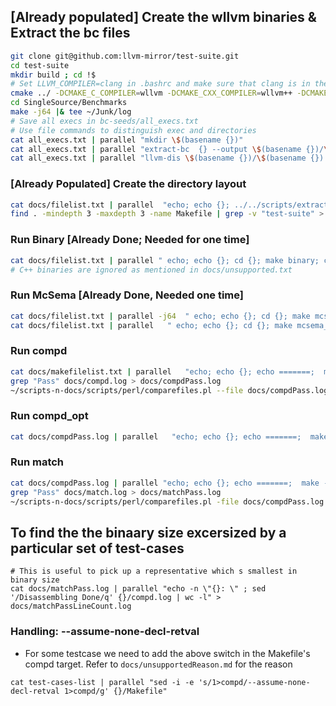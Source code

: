 ## [Already populated] Create the wllvm binaries & Extract the bc files
```bash
git clone git@github.com:llvm-mirror/test-suite.git
cd test-suite
mkdir build ; cd !$
# Set LLVM_COMPILER=clang in .bashrc and make sure that clang is in the path
cmake ../ -DCMAKE_C_COMPILER=wllvm -DCMAKE_CXX_COMPILER=wllvm++ -DCMAKE_C_FLAGS_RELEASE="-O0" -DCMAKE_CXX_FLAGS_RELEASE="-O0"
cd SingleSource/Benchmarks
make -j64 |& tee ~/Junk/log
# Save all execs in bc-seeds/all_execs.txt
# Use file commands to distinguish exec and directories
cat all_execs.txt | parallel "mkdir \$(basename {})"
cat all_execs.txt | parallel "extract-bc  {} --output \$(basename {})/\$(basename {}).bc"
cat all_execs.txt | parallel "llvm-dis \$(basename {})/\$(basename {}).bc -o  \$(basename {})/\$(basename {}).ll"

```

### [Already Populated] Create the directory layout
```bash
cat docs/filelist.txt | parallel  "echo; echo {}; ../../scripts/extractor.py -P ${HOME}/Github/validating-binary-decompilation/source/build/lib/LLVMfunc-analyzer.so -O ./ bc-seeds/{}/{}.bc"
find . -mindepth 3 -maxdepth 3 -name Makefile | grep -v "test-suite" > docs/makefilelist.txt
```

### Run Binary [Already Done; Needed for one time]
```bash
cat docs/filelist.txt | parallel " echo; echo {}; cd {}; make binary; cd .." |& tee ~/Junk/log
# C++ binaries are ignored as mentioned in docs/unsupported.txt
```

### Run McSema [Already Done, Needed one time]
```bash
cat docs/filelist.txt | parallel -j64  " echo; echo {}; cd {}; make mcsema ; cd .." |& tee ~/Junk/log
cat docs/filelist.txt | parallel   " echo; echo {}; cd {}; make mcsema_opt ; cd .." |& tee ~/Junk/log
```

### Run compd
```bash
cat docs/makefilelist.txt | parallel   "echo; echo {}; echo =======;  make -C {} compd" |& tee docs/compd.log
grep "Pass" docs/compd.log > docs/compdPass.log
~/scripts-n-docs/scripts/perl/comparefiles.pl --file docs/compdPass.log --file docs/makefilelist.txt --show 1 > docs/compdFail.log
```

### Run compd_opt
```bash
cat docs/compdPass.log | parallel   "echo; echo {}; echo =======;  make -C {} compd_opt" |& tee docs/opt.log
```


### Run match
```bash
cat docs/compdPass.log | parallel "echo; echo {}; echo =======;  make -C {} match" |& tee docs/match.log
grep "Pass" docs/match.log > docs/matchPass.log
~/scripts-n-docs/scripts/perl/comparefiles.pl -file docs/compdPass.log --file docs/matchPass.log  --show 1 > docs/matchFail.log
```

## To find the the binaary size excersized by  a particular set of test-cases
```
# This is useful to pick up a representative which s smallest in binary size
cat docs/matchPass.log | parallel "echo -n \"{}: \" ; sed '/Disassembling Done/q' {}/compd.log | wc -l" > docs/matchPassLineCount.log
```

### Handling: --assume-none-decl-retval
  -  For some testcase we need to add the above switch in the Makefile's compd target. Refer to `docs/unsupportedReason.md` for the reason
  ```
  cat test-cases-list | parallel "sed -i -e 's/1>compd/--assume-none-decl-retval 1>compd/g' {}/Makefile"
  ```
